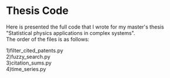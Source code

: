 # Thesis Code

Here is presented the full code that I wrote for my master's thesis "Statistical physics applications in complex systems". <br />
The order of the files is as follows:

1)filter_cited_patents.py <br />
2)fuzzy_search.py <br />
3)citation_sums.py <br />
4)time_series.py
